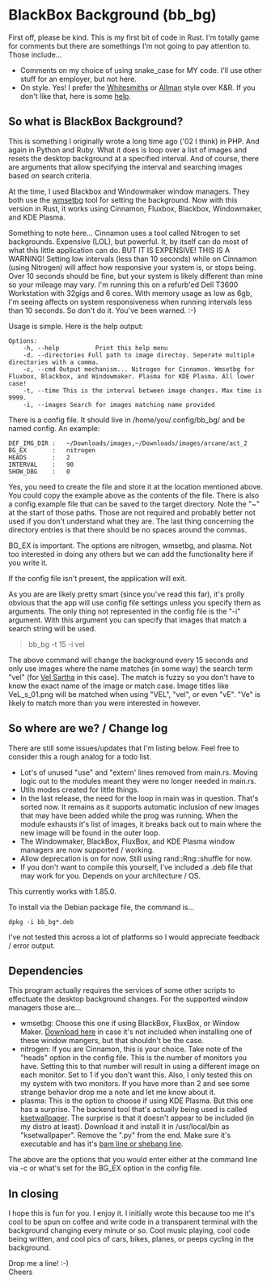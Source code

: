 

# BlackBox Background (bb_bg)

First off, please be kind. This is my first bit of code in Rust. I'm totally game for comments but there are somethings I'm not going to pay attention to. Those include...

* Comments on my choice of using snake_case for MY code. I'll use other stuff for an employer, but not here. 
* On style. Yes! I prefer the [Whitesmiths](https://en.wikipedia.org/wiki/Indentation_style#Whitesmiths) or [Allman](https://en.wikipedia.org/wiki/Indentation_style#Whitesmiths) style over K&R. If you 
don't like that, here is some [help](https://www.therapyden.com/).


## So what is BlackBox Background? 

This is something I originally wrote a long time ago ('02 I think) in PHP. And again in Python and Ruby. What it does is loop over a list of images and resets the desktop background at a specified 
interval. And of course, there are arguments that allow specifying the interval and searching images based on search criteria. 

At the time, I used Blackbox and Windowmaker window managers. They both use the [wmsetbg](https://www.windowmaker.org/docs/manpages/wmsetbg.html) tool for setting the background. Now with this version in 
Rust, it works using Cinnamon, Fluxbox, Blackbox, Windowmaker, and KDE Plasma. 

Something to note here... Cinnamon uses a tool called Nitrogen to set backgrounds. Expensive (LOL), but powerful. It, by itself can do most of what this little application can do. BUT IT IS EXPENSIVE! 
THIS IS A WARNING! Setting low intervals (less than 10 seconds) while on Cinnamon (using Nitrogen) will affect how responsive your system is, or stops being. Over 10 seconds should be fine, but your 
system is likely different than mine so your mileage may vary. I'm running this on a refurb'ed Dell T3600 Workstation with 32gigs and 6 cores. With memory usage as low as 6gb, I'm seeing affects on 
system responsiveness when running intervals less than 10 seconds. So don't do it. You've been warned. :-)

Usage is simple. Here is the help output:

```
Options:
    -h, --help          Print this help menu
    -d, --directories Full path to image directoy. Seperate multiple directories with a comma.
    -c, --cmd Output mechanism... Nitrogen for Cinnamon. Wmsetbg for Fluxbox, Blackbox, and Windowmaker. Plasma for KDE Plasma. All lower case!
    -t, --time This is the interval between image changes. Max time is 9999.
    -i, --images Search for images matching name provided
```

There is a config file. It should live in /home/you/.config/bb_bg/ and be named config. An example:

```
DEF_IMG_DIR :   ~/Downloads/images,~/Downloads/images/arcane/act_2
BG_EX       :   nitrogen
HEADS       :   2
INTERVAL    :   90
SHOW_DBG    :   0
```

Yes, you need to create the file and store it at the location mentioned above. You could copy the example above as the contents of the file. There is also a 
config.example file that can be saved to the target directory. Note the "~" at the start of those paths. Those are not required and probably better not used if you don't 
understand what they are. The last thing concerning the directory entries is that there should be no spaces around the commas. 

BG_EX is important. The options are nitrogen, wmsetbg, and plasma. Not too interested in doing any others but we can add the functionality here if you write it. 

If the config file isn't present, the application will exit. 

As you are are likely pretty smart (since you've read this far), it's prolly obvious that the app will use config file settings unless you specify them as arguments. The 
only thing not represented in the config file is the "-i" argument. With this argument you can specify that images that match a search string will be used. 

>bb_bg -t 15 -i vel

The above command will change the background every 15 seconds and only use images where the name matches (in some way) the search term "vel" (for [Vel Sartha](https://duckduckgo.com/?t=h_&q=vel+sartha&iax=images&ia=images) in this case). 
The match is fuzzy so you don't have to know the exact name of the image or match case. Image titles like VeL_s_01.png will be matched when using "VEL", "vel", or even "vE". "Ve" is likely to match more than 
you were interested in however. 


## So where are we? / Change log

There are still some issues/updates that I'm listing below. Feel free to consider this a rough analog for a todo list. 

* Lot's of unused "use" and "extern' lines removed from main.rs. Moving logic out to the modules meant they were no longer needed in main.rs.
* Utils modes created for little things. 
* In the last release, the need for the loop in main was in question. That's sorted now. It remains as it supports automatic inclusion of new images that may have been added while the prog was running. When the module exhausts it's list of images, it breaks back out to main where the new image will be found in the outer loop. 
* The Windowmaker, BlackBox, FluxBox, and KDE Plasma window managers are now supported / working. 
* Allow deprecation is on for now. Still using rand::Rng::shuffle for now. 
* If you don't want to compile this yourself, I've included a .deb file that may work for you. Depends on your architecture / OS. 

This currently works with 1.85.0. 

To install via the Debian package file, the command is...

```dpkg -i bb_bg*.deb```

I've not tested this across a lot of platforms so I would appreciate feedback / error output. 


## Dependencies

This program actually requires the services of some other scripts to effectuate the desktop background changes. For the supported window managers those are...

* wmsetbg:		Choose this one if using BlackBox, FluxBox, or Window Maker. [Download here](https://www.windowmaker.org/docs/manpages/wmsetbg.html) in case it's not included when installing one of these window mangers, but that shouldn't be the case.
* nitrogen:		If you are Cinnamon, this is your choice. Take note of the "heads" option in the config file. This is the number of monitors you have. Setting this to that number will result in using a different image on each monitor. Set to 1 if you don't want this. Also, I only tested this on my system with two monitors. If you have more than 2 and see some strange behavior drop me a note and let me know about it. 
* plasma:		This is the option to choose if using KDE Plasma. But this one has a surprise. The backend tool that's actually being used is called [ksetwallpaper](https://github.com/pashazz/ksetwallpaper). The surprise is that it doesn't appear to be included (in my distro at least). Download it and install it in /usr/local/bin as "ksetwallpaper". Remove the ".py" from the end. Make sure it's executable and has it's [bam line or shebang line](https://en.wikipedia.org/wiki/Shebang_(Unix)). 

The above are the options that you would enter either at the command line via -c or what's set for the BG_EX option in the config file. 


## In closing

I hope this is fun for you. I enjoy it. I initially wrote this because too me it's cool to be spun on coffee and write code in a transparent terminal with the background changing every minute or so. 
Cool music playing, cool code being written, and cool pics of cars, bikes, planes, or peeps cycling in the background. 

Drop me a line! :-)\
Cheers

